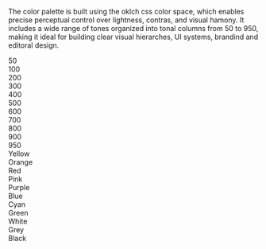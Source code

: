 The color palette is built using the oklch css color space, which enables precise perceptual control over lightness, contras, and visual hamony. It includes a wide range of tones organized into tonal columns from 50 to 950, making it ideal for building clear visual hierarches, UI systems, brandind and editoral design. 


<div class="h-grid-12 gap-1 w-fit text-center fs-sm">
<div class="w-64px monospace h-32px h-flex"><span class="self-center text-center"></span></div>
<div class="w-32px monospace h-32px h-flex mx-auto"><span class="self-center w-100">50</span></div>
<div class="w-32px monospace h-32px h-flex mx-auto"><span class="self-center w-100">100</span></div>
<div class="w-32px monospace h-32px h-flex mx-auto"><span class="self-center w-100">200</span></div>
<div class="w-32px monospace h-32px h-flex mx-auto"><span class="self-center w-100">300</span></div>
<div class="w-32px monospace h-32px h-flex mx-auto"><span class="self-center w-100">400</span></div>
<div class="w-32px monospace h-32px h-flex mx-auto"><span class="self-center w-100">500</span></div>
<div class="w-32px monospace h-32px h-flex mx-auto"><span class="self-center w-100">600</span></div>
<div class="w-32px monospace h-32px h-flex mx-auto"><span class="self-center w-100">700</span></div>
<div class="w-32px monospace h-32px h-flex mx-auto"><span class="self-center w-100">800</span></div>
<div class="w-32px monospace h-32px h-flex mx-auto"><span class="self-center w-100">900</span></div>
<div class="w-32px monospace h-32px h-flex mx-auto"><span class="self-center w-100">950</span></div>
<div class="w-64px monospace h-flex"><span class="self-center w-100">Yellow</span></div>
<div class="w-32px hover:scale-150 rounded h-32px bg-yellow-50"> </div>
<div class="w-32px hover:scale-150 rounded h-32px bg-yellow-100"> </div>
<div class="w-32px hover:scale-150 rounded h-32px bg-yellow-200"> </div>
<div class="w-32px hover:scale-150 rounded h-32px bg-yellow-300"> </div>
<div class="w-32px hover:scale-150 rounded h-32px bg-yellow-400"> </div>
<div class="w-32px hover:scale-150 rounded h-32px bg-yellow-500"> </div>
<div class="w-32px hover:scale-150 rounded h-32px bg-yellow-600"> </div>
<div class="w-32px hover:scale-150 rounded h-32px bg-yellow-700"> </div>
<div class="w-32px hover:scale-150 rounded h-32px bg-yellow-800"> </div>
<div class="w-32px hover:scale-150 rounded h-32px bg-yellow-900"> </div>
<div class="w-32px hover:scale-150 rounded h-32px bg-yellow-950"> </div>
<div class="w-64px monospace h-flex"><span class="self-center w-100">Orange</span></div>
<div class="w-32px hover:scale-150 rounded h-32px bg-orange-50"> </div>
<div class="w-32px hover:scale-150 rounded h-32px bg-orange-100"> </div>
<div class="w-32px hover:scale-150 rounded h-32px bg-orange-200"> </div>
<div class="w-32px hover:scale-150 rounded h-32px bg-orange-300"> </div>
<div class="w-32px hover:scale-150 rounded h-32px bg-orange-400"> </div>
<div class="w-32px hover:scale-150 rounded h-32px bg-orange-500"> </div>
<div class="w-32px hover:scale-150 rounded h-32px bg-orange-600"> </div>
<div class="w-32px hover:scale-150 rounded h-32px bg-orange-700"> </div>
<div class="w-32px hover:scale-150 rounded h-32px bg-orange-800"> </div>
<div class="w-32px hover:scale-150 rounded h-32px bg-orange-900"> </div>
<div class="w-32px hover:scale-150 rounded h-32px bg-orange-950"> </div>
<div class="w-64px monospace h-flex"><span class="self-center w-100">Red</span></div>
<div class="w-32px hover:scale-150 rounded h-32px bg-red-50"> </div>
<div class="w-32px hover:scale-150 rounded h-32px bg-red-100"> </div>
<div class="w-32px hover:scale-150 rounded h-32px bg-red-200"> </div>
<div class="w-32px hover:scale-150 rounded h-32px bg-red-300"> </div>
<div class="w-32px hover:scale-150 rounded h-32px bg-red-400"> </div>
<div class="w-32px hover:scale-150 rounded h-32px bg-red-500"> </div>
<div class="w-32px hover:scale-150 rounded h-32px bg-red-600"> </div>
<div class="w-32px hover:scale-150 rounded h-32px bg-red-700"> </div>
<div class="w-32px hover:scale-150 rounded h-32px bg-red-800"> </div>
<div class="w-32px hover:scale-150 rounded h-32px bg-red-900"> </div>
<div class="w-32px hover:scale-150 rounded h-32px bg-red-950"> </div>
<div class="w-64px monospace h-flex"><span class="self-center w-100">Pink</span></div>
<div class="w-32px hover:scale-150 rounded h-32px bg-pink-50"> </div>
<div class="w-32px hover:scale-150 rounded h-32px bg-pink-100"> </div>
<div class="w-32px hover:scale-150 rounded h-32px bg-pink-200"> </div>
<div class="w-32px hover:scale-150 rounded h-32px bg-pink-300"> </div>
<div class="w-32px hover:scale-150 rounded h-32px bg-pink-400"> </div>
<div class="w-32px hover:scale-150 rounded h-32px bg-pink-500"> </div>
<div class="w-32px hover:scale-150 rounded h-32px bg-pink-600"> </div>
<div class="w-32px hover:scale-150 rounded h-32px bg-pink-700"> </div>
<div class="w-32px hover:scale-150 rounded h-32px bg-pink-800"> </div>
<div class="w-32px hover:scale-150 rounded h-32px bg-pink-900"> </div>
<div class="w-32px hover:scale-150 rounded h-32px bg-pink-950"> </div>
<div class="w-64px monospace h-flex"><span class="self-center w-100">Purple</span></div>
<div class="w-32px hover:scale-150 rounded h-32px bg-purple-50"> </div>
<div class="w-32px hover:scale-150 rounded h-32px bg-purple-100"> </div>
<div class="w-32px hover:scale-150 rounded h-32px bg-purple-200"> </div>
<div class="w-32px hover:scale-150 rounded h-32px bg-purple-300"> </div>
<div class="w-32px hover:scale-150 rounded h-32px bg-purple-400"> </div>
<div class="w-32px hover:scale-150 rounded h-32px bg-purple-500"> </div>
<div class="w-32px hover:scale-150 rounded h-32px bg-purple-600"> </div>
<div class="w-32px hover:scale-150 rounded h-32px bg-purple-700"> </div>
<div class="w-32px hover:scale-150 rounded h-32px bg-purple-800"> </div>
<div class="w-32px hover:scale-150 rounded h-32px bg-purple-900"> </div>
<div class="w-32px hover:scale-150 rounded h-32px bg-purple-950"> </div>
<div class="w-64px monospace h-flex"><span class="self-center w-100">Blue</span></div>
<div class="w-32px hover:scale-150 rounded h-32px bg-blue-50"> </div>
<div class="w-32px hover:scale-150 rounded h-32px bg-blue-100"> </div>
<div class="w-32px hover:scale-150 rounded h-32px bg-blue-200"> </div>
<div class="w-32px hover:scale-150 rounded h-32px bg-blue-300"> </div>
<div class="w-32px hover:scale-150 rounded h-32px bg-blue-400"> </div>
<div class="w-32px hover:scale-150 rounded h-32px bg-blue-500"> </div>
<div class="w-32px hover:scale-150 rounded h-32px bg-blue-600"> </div>
<div class="w-32px hover:scale-150 rounded h-32px bg-blue-700"> </div>
<div class="w-32px hover:scale-150 rounded h-32px bg-blue-800"> </div>
<div class="w-32px hover:scale-150 rounded h-32px bg-blue-900"> </div>
<div class="w-32px hover:scale-150 rounded h-32px bg-blue-950"> </div>
<div class="w-64px monospace h-flex"><span class="self-center w-100">Cyan</span></div>
<div class="w-32px hover:scale-150 rounded h-32px bg-cyan-50"> </div>
<div class="w-32px hover:scale-150 rounded h-32px bg-cyan-100"> </div>
<div class="w-32px hover:scale-150 rounded h-32px bg-cyan-200"> </div>
<div class="w-32px hover:scale-150 rounded h-32px bg-cyan-300"> </div>
<div class="w-32px hover:scale-150 rounded h-32px bg-cyan-400"> </div>
<div class="w-32px hover:scale-150 rounded h-32px bg-cyan-500"> </div>
<div class="w-32px hover:scale-150 rounded h-32px bg-cyan-600"> </div>
<div class="w-32px hover:scale-150 rounded h-32px bg-cyan-700"> </div>
<div class="w-32px hover:scale-150 rounded h-32px bg-cyan-800"> </div>
<div class="w-32px hover:scale-150 rounded h-32px bg-cyan-900"> </div>
<div class="w-32px hover:scale-150 rounded h-32px bg-cyan-950"> </div>
<div class="w-64px monospace h-flex"><span class="self-center w-100">Green</span></div>
<div class="w-32px hover:scale-150 rounded h-32px bg-green-50"> </div>
<div class="w-32px hover:scale-150 rounded h-32px bg-green-100"> </div>
<div class="w-32px hover:scale-150 rounded h-32px bg-green-200"> </div>
<div class="w-32px hover:scale-150 rounded h-32px bg-green-300"> </div>
<div class="w-32px hover:scale-150 rounded h-32px bg-green-400"> </div>
<div class="w-32px hover:scale-150 rounded h-32px bg-green-500"> </div>
<div class="w-32px hover:scale-150 rounded h-32px bg-green-600"> </div>
<div class="w-32px hover:scale-150 rounded h-32px bg-green-700"> </div>
<div class="w-32px hover:scale-150 rounded h-32px bg-green-800"> </div>
<div class="w-32px hover:scale-150 rounded h-32px bg-green-900"> </div>
<div class="w-32px hover:scale-150 rounded h-32px bg-green-950"> </div>
<div class="w-64px monospace h-flex"><span class="self-center w-100">White</span></div>
<div class="w-32px hover:scale-150 rounded h-32px bg-white-50"> </div>
<div class="w-32px hover:scale-150 rounded h-32px bg-white-100"> </div>
<div class="w-32px hover:scale-150 rounded h-32px bg-white-200"> </div>
<div class="w-32px hover:scale-150 rounded h-32px bg-white-300"> </div>
<div class="w-32px hover:scale-150 rounded h-32px bg-white-400"> </div>
<div class="w-32px hover:scale-150 rounded h-32px bg-white-500"> </div>
<div class="w-32px hover:scale-150 rounded h-32px bg-white-600"> </div>
<div class="w-32px hover:scale-150 rounded h-32px bg-white-700"> </div>
<div class="w-32px hover:scale-150 rounded h-32px bg-white-800"> </div>
<div class="w-32px hover:scale-150 rounded h-32px bg-white-900"> </div>
<div class="w-32px hover:scale-150 rounded h-32px bg-white-950"> </div>
<div class="w-64px monospace h-flex"><span class="self-center w-100">Grey</span></div>
<div class="w-32px hover:scale-150 rounded h-32px bg-grey-50"> </div>
<div class="w-32px hover:scale-150 rounded h-32px bg-grey-100"> </div>
<div class="w-32px hover:scale-150 rounded h-32px bg-grey-200"> </div>
<div class="w-32px hover:scale-150 rounded h-32px bg-grey-300"> </div>
<div class="w-32px hover:scale-150 rounded h-32px bg-grey-400"> </div>
<div class="w-32px hover:scale-150 rounded h-32px bg-grey-500"> </div>
<div class="w-32px hover:scale-150 rounded h-32px bg-grey-600"> </div>
<div class="w-32px hover:scale-150 rounded h-32px bg-grey-700"> </div>
<div class="w-32px hover:scale-150 rounded h-32px bg-grey-800"> </div>
<div class="w-32px hover:scale-150 rounded h-32px bg-grey-900"> </div>
<div class="w-32px hover:scale-150 rounded h-32px bg-grey-950"> </div>
<div class="w-64px monospace h-flex"><span class="self-center w-100">Black</span></div>
<div class="w-32px hover:scale-150 rounded h-32px bg-black-50"> </div>
<div class="w-32px hover:scale-150 rounded h-32px bg-black-100"> </div>
<div class="w-32px hover:scale-150 rounded h-32px bg-black-200"> </div>
<div class="w-32px hover:scale-150 rounded h-32px bg-black-300"> </div>
<div class="w-32px hover:scale-150 rounded h-32px bg-black-400"> </div>
<div class="w-32px hover:scale-150 rounded h-32px bg-black-500"> </div>
<div class="w-32px hover:scale-150 rounded h-32px bg-black-600"> </div>
<div class="w-32px hover:scale-150 rounded h-32px bg-black-700"> </div>
<div class="w-32px hover:scale-150 rounded h-32px bg-black-800"> </div>
<div class="w-32px hover:scale-150 rounded h-32px bg-black-900"> </div>
<div class="w-32px hover:scale-150 rounded h-32px bg-black-950"> </div>
</div>

